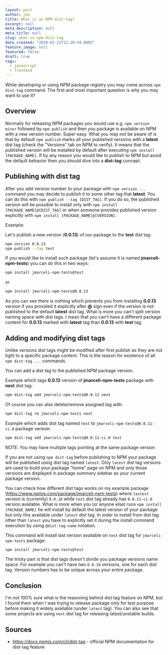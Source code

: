 ```yaml
---
layout: post
author: jan
title: What is an NPM dist-tag?
excerpt: null
meta_description: null
meta_title: null
slug: what-is-npm-dist-tag
date_created: "2020-02-22T12:20:44.000Z"
feature_image: null
featured: false
draft: true
tags:
  - javascript
  - frontend
---
```


While developing or using NPM package registry you may come across `npm dist-tag` command.
The first and most important question is why you may want to use it?

## Overview

Normally for releasing NPM packages you would use e.g. `npm version minor` followed by `npm publish` and then you package is available on NPM with a new version number.
Super easy.
What you may not be aware of is that by default `npm publish` marks all your published versions with a **latest** dist tag (check the "Versions" tab on NPM to verify).
It means that the published version will be installed by default after executing `npm install [PACKAGE_NAME]`.
If by any reason you would like to publish to NPM but avoid the default behavior then you should dive into a **dist-tag** concept.

## Publishing with dist tag

After you add version number to your package with `npm version ...` command you may decide to publish it to some other tag that **latest**.
You can do this with `npm publish --tag [DIST_TAG]`.
If you do so, the published version will be possible to install only with `npm install [PACKAGE_NAME]@[DIST_TAG]` or when someone provides published version explicitly with `npm install [PACKAGE_NAME]@[VERSION]`.

Example:

Let's publish a new version (**0.0.13**) of our package to the **test** dist tag:

```bash
npm version 0.0.13
npm publish --tag test
```

If you would like to install such package (let's assume it is named **jmarceli-npm-tests**) you can do this in two ways:

```bash
npm install jmarceli-npm-tests@test
```

or

```bash
npm install jmarceli-npm-tests@0.0.13
```

As you can see there is nothing which prevents you from installing **0.0.13** version if you provided it explicitly after **@** sign even if the version is not published to the default **latest** dist tag.
What is more you can't split version naming space with dist tags.
I mean that you can't have a different package content for **0.0.13** marked with **latest** tag than **0.0.13** with **test** tag.

## Adding and modifying dist tags

Unlike versions dist tags might be modified after first publish as they are not tight to a specific package content.
This is the reason for existence of all `npm dist-tag ...` commands.

You can add a dist tag to the published NPM package version.

Example which tags **0.0.12** version of **jmarceli-npm-tests** package with **next** dist tag:

```bash
npm dist-tag add jmarceli-npm-tests@0.0.12 next
```

Of course you can also delete/remove assigned tag with:

```bash
npm dist-tag rm jmarceli-npm-tests next
```

Example which adds dist tag named `test` to `jmarceli-npm-tests@0.0.11-ci.0` package version:

```bash
npm dist-tag add jmarceli-npm-tests@0.0.11-ci.0 test
```

NOTE: You may have multiple tags pointing at the same package version

If you are not using `npm dist-tag` before publishing to NPM your package will be published using dist tag named `latest`.
Only `latest` dist tag versions are used to build your package "home" page on NPM and only those versions are displayed in package summary sidebar as your current package version.

You can check how different dist tags works on my example package (https://www.npmjs.com/package/jmarceli-npm-tests) where `lastest` version is (currently) `0.0.10` while `test` dist tag already has `0.0.11-ci.0` version available.
What is more when you (or anyone else) runs `npm install [PACKAGE_NAME]` he will install by default the latest version of your package but only this available under `latest` dist tag.
In order to install from dist tag other than `latest` you have to explicitly set it during the install command execution by using `@dist-tag-name` notation.

This command will install last version available on `test` dist tag for `jmarceli-npm-tests` package:

```bash
npm install jmarceli-npm-tests@test
```

The tricky part is that dist tags doesn't divide you package versions name space.
For example you can't have two `0.0.10` versions, one for each dist tag.
Version numbers has to be unique across your entire package.

## Conclusion

I'm not 100% sure what is the reasoning behind dist tag feature on NPM, but I found them when I was trying to release package only for test purpose before making it widely available (under `latest` tag).
You can also see that some projects are using `next` dist tag for releasing latest/unstable builds.

## Sources

- https://docs.npmjs.com/cli/dist-tag - official NPM documentation for dist-tag feature
